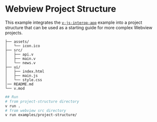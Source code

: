 # Webview Project Structure

This example integrates the [`v-js-interop-app`](https://github.com/ttytm/webview/tree/master/examples/v-js-interop-app) example
into a project structure that can be used as a starting guide for more complex Webview projects.

```
├── assets/
│   └── icon.ico
├── src/
│   ├── api.v
│   ├── main.v
│   └── news.v
├── ui/
│   ├── index.html
│   ├── main.js
│   └── style.css
│── README.md
└── v.mod
```

```sh
## Run
# from project-structure directory
v run .
# from webview src directory
v run examples/project-structure/
```
